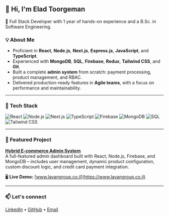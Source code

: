 ## 👋 Hi, I'm Elad Toorgeman

🚀 Full Stack Developer with 1 year of hands-on experience and a B.Sc. in Software Engineering.

### 💡 About Me
- Proficient in **React**, **Node.js**, **Next.js**, **Express.js**, **JavaScript**, and **TypeScript**.
- Experienced with **MongoDB**, **SQL**, **Firebase**, **Redux**, **Tailwind CSS**, and **Git**.
- Built a complete **admin system** from scratch: payment processing, product management, and RBAC.
- Delivered production-ready features in **Agile teams**, with a focus on performance and maintainability.

---

### 🔧 Tech Stack
![React](https://img.shields.io/badge/-React-61DAFB?logo=react&logoColor=white&style=flat)
![Node.js](https://img.shields.io/badge/-Node.js-339933?logo=node.js&logoColor=white&style=flat)
![Next.js](https://img.shields.io/badge/-Next.js-000000?logo=next.js&logoColor=white&style=flat)
![TypeScript](https://img.shields.io/badge/-TypeScript-3178C6?logo=typescript&logoColor=white&style=flat)
![Firebase](https://img.shields.io/badge/-Firebase-FFCA28?logo=firebase&logoColor=white&style=flat)
![MongoDB](https://img.shields.io/badge/-MongoDB-47A248?logo=mongodb&logoColor=white&style=flat)
![SQL](https://img.shields.io/badge/-SQL-4479A1?logo=postgresql&logoColor=white&style=flat)
![Tailwind CSS](https://img.shields.io/badge/-Tailwind-38B2AC?logo=tailwind-css&logoColor=white&style=flat)

---

### 📌 Featured Project

**[Hybrid E-commerce Admin System](https://github.com/eladtoor/hybrid-app)**  
A full-featured admin dashboard built with React, Node.js, Firebase, and MongoDB – includes user management, dynamic product configuration, custom discount logic, and credit card payment integration.

🖥️ **Live Demo:** [www.lavangroup.co.il](https://www.lavangroup.co.il)


---

### 📫 Let's connect
[LinkedIn]([LinkedIn](https://www.linkedin.com/in/elad-toorgeman-3a27b8233)) • [GitHub](https://github.com/eladtoor) • [Email](mailto:eladtoorgeman@gmail.com)

